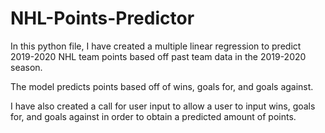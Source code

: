 # NHL-Points-Predictor
In this python file, I have created a multiple linear regression to predict 2019-2020 NHL team points based off past team data in the 2019-2020 season.

The model predicts points based off of wins, goals for, and goals against.


I have also created a call for user input to allow a user to input wins, goals for, and goals against in order to obtain a predicted amount of points.
